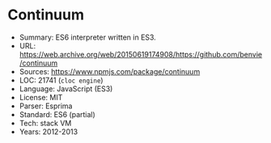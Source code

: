# Continuum

* Summary:    ES6 interpreter written in ES3.
* URL:        https://web.archive.org/web/20150619174908/https://github.com/benvie/continuum
* Sources:    https://www.npmjs.com/package/continuum
* LOC:        21741 (`cloc engine`)
* Language:   JavaScript (ES3)
* License:    MIT
* Parser:     Esprima
* Standard:   ES6 (partial)
* Tech:       stack VM
* Years:      2012-2013
